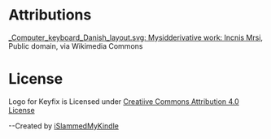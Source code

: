 # Attributions

<a href="https://commons.wikimedia.org/wiki/File:Computer_keyboard_US.svg">_Computer_keyboard_Danish_layout.svg: Mysidderivative work: Incnis Mrsi</a>, Public domain, via Wikimedia Commons

# License

Logo for Keyfix is Licensed under [Creatiive Commons Attribution 4.0 License](https://creativecommons.org/licenses/by-sa/4.0/)

--Created by [iSlammedMyKindle](https://github.com/iSlammedMyKindle)
